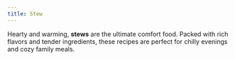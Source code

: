 ```yaml
---
title: Stew
---
```


Hearty and warming, **stews** are the ultimate comfort food. Packed with rich flavors and tender ingredients, these recipes are perfect for chilly evenings and cozy family meals.
